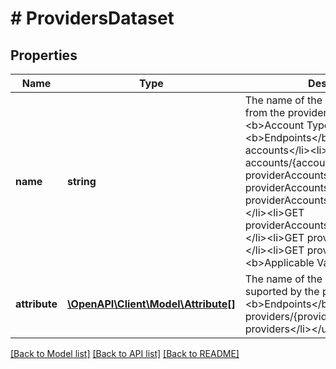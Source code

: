 # # ProvidersDataset

## Properties

Name | Type | Description | Notes
------------ | ------------- | ------------- | -------------
**name** | **string** | The name of the dataset requested from the provider site&lt;br&gt;&lt;br&gt;&lt;b&gt;Account Type&lt;/b&gt;: Manual&lt;br&gt;&lt;b&gt;Endpoints&lt;/b&gt;:&lt;ul&gt;&lt;li&gt;GET accounts&lt;/li&gt;&lt;li&gt;GET accounts/{accountId}&lt;/li&gt;&lt;li&gt;GET providerAccounts&lt;/li&gt;&lt;li&gt;POST providerAccounts&lt;/li&gt;&lt;li&gt;PUT providerAccounts/{providerAccountId}&lt;/li&gt;&lt;li&gt;GET providerAccounts/{providerAccountId}&lt;/li&gt;&lt;li&gt;GET providers/{providerId}&lt;/li&gt;&lt;li&gt;GET providers&lt;/li&gt;&lt;/ul&gt;&lt;b&gt;Applicable Values&lt;/b&gt;&lt;br&gt; | [optional]
**attribute** | [**\OpenAPI\Client\Model\Attribute[]**](Attribute.md) | The name of the dataset attribute suported by the provider.&lt;br&gt;&lt;br&gt;&lt;b&gt;Endpoints&lt;/b&gt;:&lt;ul&gt;&lt;li&gt;GET providers/{providerId}&lt;/li&gt;&lt;li&gt;GET providers&lt;/li&gt;&lt;/ul&gt; | [optional]

[[Back to Model list]](../../README.md#models) [[Back to API list]](../../README.md#endpoints) [[Back to README]](../../README.md)
